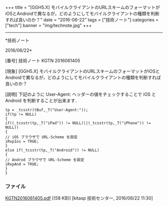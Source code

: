 ﻿+++
title = "[GGH5.X] モバイルクライアントのURLスキームのフォーマットがiOSとAndroidで異なるが，どのようにしてモバイルクライアントの種類を判断すれば良いのか？"
date = "2016-06-22"
tags = ["技術ノート"]
categories = ["tech"]
banner = "img/technote.jpg"
+++

-----------------------------------------------------------------------------------------------------------------------------

*技術ノート

2016/06/22*


[番号]
技術ノート KGTN 2016061405

[現象]
[GGH5.X]
モバイルクライアントのURLスキームのフォーマットがiOSとAndroidで異なるが，どのようにしてモバイルクライアントの種類を判断すれば良いのか？

[説明]
下記のように User-Agent: ヘッダーの値をチェックすることで iOS と Android
を判断することが出来ます．

    tp = _tcsstr(tBuf,_T("User-Agent:"));
    if(tp != NULL)
    {
    if((_tcsstr(tp,_T("iPad")) != NULL)||(_tcsstr(tp,_T("iPhone")) != NULL))
    {
    // iOS ブラウザで URL-Scheme を設定
    iRxpIos = TRUE;
    }
    else if(_tcsstr(tp,_T("Android")) != NULL)
    {
    // Androd ブラウザで URL-Scheme を設定
    iRxpAnd = TRUE;
    }
    }


### ファイル

 
 


[KGTN2016061405.pdf](http://techreport.kitasp.net/attachments/download/2695/KGTN2016061405.pdf)
 [(58 KB)] [kitasp 技術センター, 2016/06/22
11:30]


 


 

